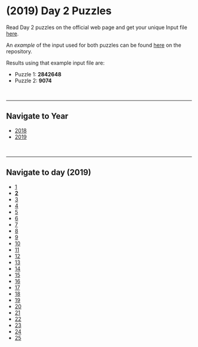 # **(2019)** Day 2 Puzzles

 Read Day 2 puzzles on the official web page and get your unique Input file [here](https://adventofcode.com/2019/day/2).

 An *example* of the input used for both puzzles can be found [here](input.txt) on the repository.

 Results using that example input file are:

* Puzzle 1: **2842648**
* Puzzle 2: **9074**

<br>
<hr>

## Navigate to Year

* [2018](../../2018)
* [2019](../../2019)

<br>
<hr>

## Navigate to day (2019)

* [1](../day_01)
* [**2**](../day_02)
* [3](../day_03)
* [4](../day_04)
* [5](../day_05)
* [6](../day_06)
* [7](../day_07)
* [8](../day_08)
* [9](../day_09)
* [10](../day_10)
* [11](../day_11)
* [12](../day_12)
* [13](../day_13)
* [14](../day_14)
* [15](../day_15)
* [16](../day_16)
* [17](../day_17)
* [18](../day_18)
* [19](../day_19)
* [20](../day_20)
* [21](../day_21)
* [22](../day_22)
* [23](../day_23)
* [24](../day_24)
* [25](../day_25)